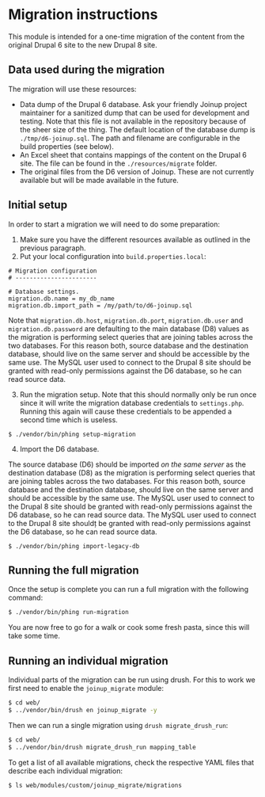 # Migration instructions

This module is intended for a one-time migration of the content from the
original Drupal 6 site to the new Drupal 8 site.

## Data used during the migration

The migration will use these resources:
* Data dump of the Drupal 6 database. Ask your friendly Joinup project
  maintainer for a sanitized dump that can be used for development and testing.
  Note that this file is not available in the repository because of the sheer
  size of the thing.
  The default location of the database dump is `./tmp/d6-joinup.sql`. The path
  and filename are configurable in the build properties (see below).
* An Excel sheet that contains mappings of the content on the Drupal 6 site.
  The file can be found in the `./resources/migrate` folder.
* The original files from the D6 version of Joinup. These are not currently
  available but will be made available in the future.


## Initial setup

In order to start a migration we will need to do some preparation:

1. Make sure you have the different resources available as outlined in the
   previous paragraph.
2. Put your local configuration into `build.properties.local`:

```
# Migration configuration
# -----------------------

# Database settings.
migration.db.name = my_db_name
migration.db.import_path = /my/path/to/d6-joinup.sql
```

Note that `migration.db.host`, `migration.db.port`, `migration.db.user` and
`migration.db.password` are defaulting to the main database (D8) values as the
migration is performing select queries that are joining tables across the two
databases. For this reason both, source database and the destination database,
should live on the same server and should be accessible by the same use. The
MySQL user used to connect to the Drupal 8 site should be granted with read-only
permissions against the D6 database, so he can read source data.

3. Run the migration setup. Note that this should normally only be run once
   since it will write the migration database credentials to `settings.php`.
   Running this again will cause these credentials to be appended a second
   time which is useless.

```
$ ./vendor/bin/phing setup-migration
```

4. Import the D6 database.

The source database (D6) should be imported *on the same server* as the
destination database (D8) as the migration is performing select queries
that are joining tables across the two databases. For this reason both, source
database and the destination database, should live on the same server and should
be accessible by the same use. The MySQL user used to connect to the Drupal 8
site should be granted with read-only permissions against the D6 database, so he
can read source data. The MySQL user used to connect to the Drupal 8 site shouldț
be granted with read-only permissions against the D6 database, so he can read
source data.

```
$ ./vendor/bin/phing import-legacy-db
```


## Running the full migration

Once the setup is complete you can run a full migration with the following
command:

```bash
$ ./vendor/bin/phing run-migration
```

You are now free to go for a walk or cook some fresh pasta, since this will
take some time.


## Running an individual migration

Individual parts of the migration can be run using drush. For this to work we
first need to enable the `joinup_migrate` module:

```bash
$ cd web/
$ ../vendor/bin/drush en joinup_migrate -y
```

Then we can run a single migration using `drush migrate_drush_run`:

```bash
$ cd web/
$ ../vendor/bin/drush migrate_drush_run mapping_table
```

To get a list of all available migrations, check the respective YAML files that
describe each individual migration:

```bash
$ ls web/modules/custom/joinup_migrate/migrations
```
